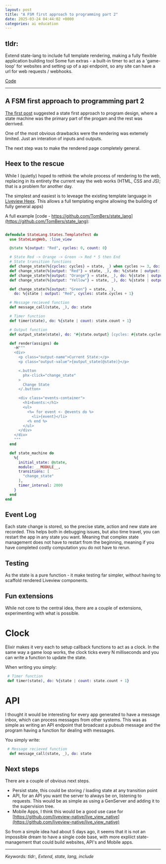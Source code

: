 ```yaml
---
layout: post
title: "A FSM first approach to programming part 2"
date: 2025-03-24 04:44:02 +0000
categories: ai education
---
```

## tldr:

Extend state-lang to include full template rendering, making a fully flexible application building tool
Some fun extras - a built-in timer to act as a 'game-loop' for websites and setting up of a api endpoint,
so any site can have a url for web requests / webhooks.

[Code](https://github.com/TomBers/state_lang)

---
## A FSM first approach to programming part 2

[The first post](https://tombers.github.io/oblique-angles/ai/education/2025/03/23/state-lang.html) suggested a state first approach to program design, where a state machine was the primary part of the progam and the rest was derrived.

One of the most obvious drawbacks were the rendering was extemely limited. Just an interation of inputs and outputs.

The next step was to make the rendered page completely general.

## Heex to the rescue

While I (quietly) hoped to rethink the whole process of rendering to the web, replacing in its entirety the current way the web works (HTML, CSS and JS); that is a problem for another day.

The simplest and easiest is to leveage the existing template language in [Liveview Heex](https://hexdocs.pm/phoenix_live_view/assigns-eex.html).  This allows a full templating engine allowing the building of fully general apps)

A full example [code - https://github.com/TomBers/state_lang](https://github.com/TomBers/state_lang):

```elixir

defmodule StateLang.States.TemplateTest do
  use StateLangWeb, :live_view

  @state %{output: "Red", cycles: 0, count: 0}

  # State Red -> Orange -> Green -> Red * 5 then End
  # State transition functions
  def change_state(%{cycles: cycles} = state, _) when cycles >= 3, do: %{state | output: "END"}
  def change_state(%{output: "Red"} = state, _), do: %{state | output: "Orange"}
  def change_state(%{output: "Orange"} = state, _), do: %{state | output: "Yellow"}
  def change_state(%{output: "Yellow"} = state, _), do: %{state | output: "Green"}

  def change_state(%{output: "Green"} = state, _),
    do: %{state | output: "Red", cycles: state.cycles + 1}

  # Message recieved function
  def message_call(state, _), do: state

  # Timer function
  def timer(state), do: %{state | count: state.count + 1}

  # Output function
  def output_state(state), do: "#{state.output} [cycles: #{state.cycles}] count: #{state.count}"

  def render(assigns) do
    ~H"""
    <div>
      <p class="output-name">Current State:</p>
      <p class="output-value">{output_state(@state)}</p>

      <.button
        phx-click="change_state"
      >
        Change State
      </.button>

      <div class="events-container">
        <h1>Events:</h1>
        <ul>
          <%= for event <- @events do %>
            <li>{event}</li>
          <% end %>
        </ul>
      </div>
    </div>
    """
  end

  def state_machine do
    %{
      initial_state: @state,
      module: __MODULE__,
      transitions: [
        "change_state"
      ],
      timer_interval: 2000
    }
  end
end
```

## Event Log

Each state change is stored, so the precise state, action and new state are recorded.  This helps both in debugging issues, but also time travel, you can restart the app in any state you want.  Meaning that complex state management does not have to restart from the beginning, meaning if you have completed costly computation you do not have to rerun.

## Testing
As the state is a pure function - it make testing far simpler, without having to scaffold rendered Liveview components.

## Fun extensions

While not core to the central idea, there are a couple of extensions, experimenting with what is possible.

# Clock

Elixir makes it very each to setup callback functions to act as a clock.  In the same way a game loop works, the clock ticks every N milliseconds and you can write a function to update the state.

When writing you simply:
```elixir
 # Timer function
 def timer(state), do: %{state | count: state.count + 1}
```


# API

I thought it would be interesting for every app generated to have a message inbox, which can process messages from other systems.  This was as simple as writing an API endpoint that broadcast a pubsub message and the program having a function for dealing with messages.

You simply write:
```elixir
 # Message recieved function
  def message_call(state, _), do: state
```

## Next steps

There are a couple of obvious next steps.
- Persist state, this could be storing / loading state at any transition point
- API, for an API you want the server to always be on, listening to requests.  This would be as simple as using a GenServer and adding it to the supervision tree.
- Mobile Apps, I think this would be a good use case for [https://github.com/liveview-native/live_view_native](https://github.com/liveview-native/live_view_native)

So from a simple idea had about 5 days ago, it seems that it is not an impossible dream to have a single code base, with more expliict state-management that could build websites, API's and Mobile apps.

---

*Keywords: tldr:, Extend, state, lang, include*
